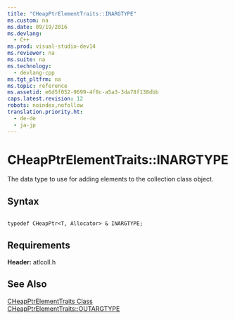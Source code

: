 ```yaml
---
title: "CHeapPtrElementTraits::INARGTYPE"
ms.custom: na
ms.date: 09/19/2016
ms.devlang: 
  - C++
ms.prod: visual-studio-dev14
ms.reviewer: na
ms.suite: na
ms.technology: 
  - devlang-cpp
ms.tgt_pltfrm: na
ms.topic: reference
ms.assetid: e6d5f052-9699-4f8c-a5a3-3da78f138dbb
caps.latest.revision: 12
robots: noindex,nofollow
translation.priority.ht: 
  - de-de
  - ja-jp
---
```

# CHeapPtrElementTraits::INARGTYPE
The data type to use for adding elements to the collection class object.  
  
## Syntax  
  
```  
  
typedef CHeapPtr<T, Allocator> & INARGTYPE;  
```  
  
## Requirements  
 **Header:** atlcoll.h  
  
## See Also  
 [CHeapPtrElementTraits Class](../vs140/CHeapPtrElementTraits-Class.md)   
 [CHeapPtrElementTraits::OUTARGTYPE](../vs140/CHeapPtrElementTraits--OUTARGTYPE.md)